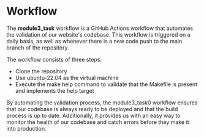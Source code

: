 # Workflow

The **module3_task** workflow is a GitHub Actions workflow that automates the validation of our website's codebase. This workflow is triggered on a daily basis, as well as whenever there is a new code push to the main branch of the repository.

The workflow consists of three steps:

- Clone the repository
- Use ubuntu-22.04 as the virtual machine
- Execute the make help command to validate that the Makefile is present and implements the help target

By automating the validation process, the module3_task0 workflow ensures that our codebase is always ready to be deployed and that the build process is up to date. Additionally, it provides us with an easy way to monitor the health of our codebase and catch errors before they make it into production.
